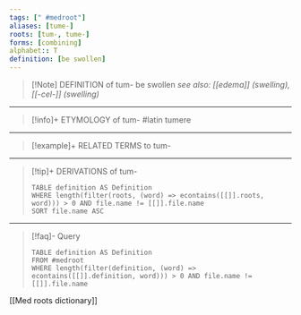 ```yaml
---
tags: [" #medroot"]
aliases: [tume-]
roots: [tum-, tume-]
forms: [combining]
alphabet:: T
definition: [be swollen]
---
```

>[!Note] DEFINITION of tum-
> be swollen
> *see also: [[edema]] (swelling), [[-cel-]] (swelling)*
_____
>[!info]+ ETYMOLOGY of tum-
>#latin tumere
_____
>[!example]+ RELATED TERMS to tum-
>
_____
>[!tip]+ DERIVATIONS of tum-
>```dataview
>TABLE definition AS Definition 
>WHERE length(filter(roots, (word) => econtains([[]].roots, word))) > 0 AND file.name != [[]].file.name
>SORT file.name ASC
>```
___
>[!faq]- Query
>```dataview
>TABLE definition AS Definition
>FROM #medroot
>WHERE length(filter(definition, (word) => econtains([[]].definition, word))) > 0 AND file.name != [[]].file.name
>```

[[Med roots dictionary]]